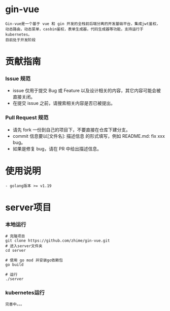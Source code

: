 # gin-vue
```
Gin-vue是一个基于 vue 和 gin 开发的全栈前后端分离的开发基础平台，集成jwt鉴权，
动态路由，动态菜单，casbin鉴权，表单生成器，代码生成器等功能，支持运行于kubernetes。
目前处于开发阶段
```
# 贡献指南
###  Issue 规范
* issue 仅用于提交 Bug 或 Feature 以及设计相关的内容，其它内容可能会被直接关闭。
* 在提交 issue 之前，请搜索相关内容是否已被提出。
### Pull Request 规范
* 请先 fork 一份到自己的项目下，不要直接在仓库下建分支。
* commit 信息要以[文件名]: 描述信息 的形式填写，例如 README.md: fix xxx bug。
* 如果是修复 bug，请在 PR 中给出描述信息。
# 使用说明
```
- golang版本 >= v1.19
```
# server项目
### 本地运行
```
# 克隆项目
git clone https://github.com/zhime/gin-vue.git
# 进入server文件夹
cd server

# 使用 go mod 并安装go依赖包
go build

# 运行
./server
```
### kubernetes运行
```
完善中。。。
```
